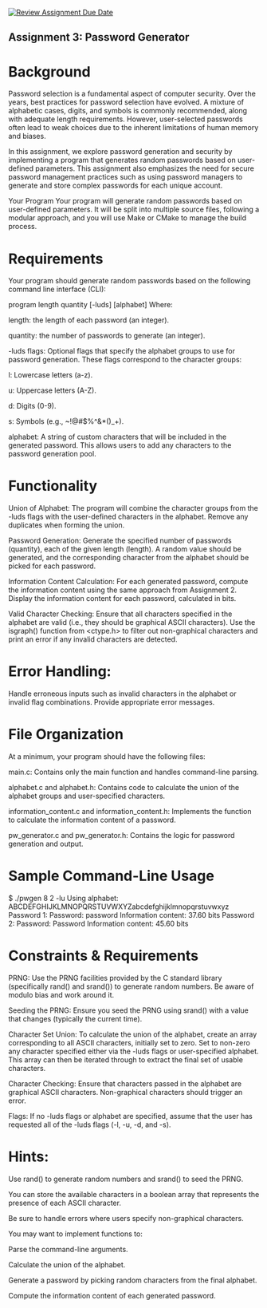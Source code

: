 [![Review Assignment Due Date](https://classroom.github.com/assets/deadline-readme-button-22041afd0340ce965d47ae6ef1cefeee28c7c493a6346c4f15d667ab976d596c.svg)](https://classroom.github.com/a/9L3poPpu)
## Assignment 3: Password Generator

# Background
Password selection is a fundamental aspect of computer security. Over the years, best practices for password selection have evolved. A mixture of alphabetic cases, digits, and symbols is commonly recommended, along with adequate length requirements. However, user-selected passwords often lead to weak choices due to the inherent limitations of human memory and biases.

In this assignment, we explore password generation and security by implementing a program that generates random passwords based on user-defined parameters. This assignment also emphasizes the need for secure password management practices such as using password managers to generate and store complex passwords for each unique account.

Your Program
Your program will generate random passwords based on user-defined parameters. It will be split into multiple source files, following a modular approach, and you will use Make or CMake to manage the build process.

# Requirements
Your program should generate random passwords based on the following command line interface (CLI):

program length quantity [-luds] [alphabet]
Where:

length: the length of each password (an integer).

quantity: the number of passwords to generate (an integer).

-luds flags: Optional flags that specify the alphabet groups to use for password generation. These flags correspond to the character groups:

l: Lowercase letters (a-z).

u: Uppercase letters (A-Z).

d: Digits (0-9).

s: Symbols (e.g., ~!@#$%^&*()_+).

alphabet: A string of custom characters that will be included in the generated password. This allows users to add any characters to the password generation pool.

# Functionality
Union of Alphabet:
The program will combine the character groups from the -luds flags with the user-defined characters in the alphabet. Remove any duplicates when forming the union.

Password Generation:
Generate the specified number of passwords (quantity), each of the given length (length). A random value should be generated, and the corresponding character from the alphabet should be picked for each password.

Information Content Calculation:
For each generated password, compute the information content using the same approach from Assignment 2. Display the information content for each password, calculated in bits.

Valid Character Checking:
Ensure that all characters specified in the alphabet are valid (i.e., they should be graphical ASCII characters). Use the isgraph() function from <ctype.h> to filter out non-graphical characters and print an error if any invalid characters are detected.

# Error Handling:
Handle erroneous inputs such as invalid characters in the alphabet or invalid flag combinations. Provide appropriate error messages.

#  File Organization
At a minimum, your program should have the following files:

main.c: Contains only the main function and handles command-line parsing.

alphabet.c and alphabet.h: Contains code to calculate the union of the alphabet groups and user-specified characters.

information_content.c and information_content.h: Implements the function to calculate the information content of a password.

pw_generator.c and pw_generator.h: Contains the logic for password generation and output.

# Sample Command-Line Usage
$ ./pwgen 8 2 -lu
Using alphabet: ABCDEFGHIJKLMNOPQRSTUVWXYZabcdefghijklmnopqrstuvwxyz
Password 1:
Password: password
Information content: 37.60 bits
Password 2:
Password: Password
Information content: 45.60 bits

# Constraints & Requirements
PRNG: Use the PRNG facilities provided by the C standard library (specifically rand() and srand()) to generate random numbers. Be aware of modulo bias and work around it.

Seeding the PRNG: Ensure you seed the PRNG using srand() with a value that changes (typically the current time).

Character Set Union:
To calculate the union of the alphabet, create an array corresponding to all ASCII characters, initially set to zero. Set to non-zero any character specified either via the -luds flags or user-specified alphabet. This array can then be iterated through to extract the final set of usable characters.

Character Checking:
Ensure that characters passed in the alphabet are graphical ASCII characters. Non-graphical characters should trigger an error.

Flags:
If no -luds flags or alphabet are specified, assume that the user has requested all of the -luds flags (-l, -u, -d, and -s).

 

# Hints:
Use rand() to generate random numbers and srand() to seed the PRNG.

You can store the available characters in a boolean array that represents the presence of each ASCII character.

Be sure to handle errors where users specify non-graphical characters.

You may want to implement functions to:

Parse the command-line arguments.

Calculate the union of the alphabet.

Generate a password by picking random characters from the final alphabet.

Compute the information content of each generated password.

 
